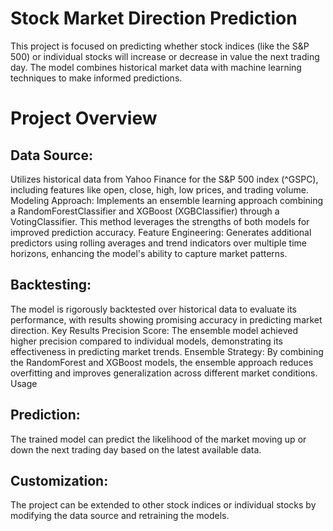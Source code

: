 # Stock Market Direction Prediction

This project is focused on predicting whether stock indices (like the S&P 500) or individual stocks will increase or decrease in value the next trading day. The model combines historical market data with machine learning techniques to make informed predictions.

# Project Overview

## Data Source:
Utilizes historical data from Yahoo Finance for the S&P 500 index (^GSPC), including features like open, close, high, low prices, and trading volume. Modeling Approach: Implements an ensemble learning approach combining a RandomForestClassifier and XGBoost (XGBClassifier) through a VotingClassifier. This method leverages the strengths of both models for improved prediction accuracy. Feature Engineering: Generates additional predictors using rolling averages and trend indicators over multiple time horizons, enhancing the model's ability to capture market patterns.

## Backtesting:
The model is rigorously backtested over historical data to evaluate its performance, with results showing promising accuracy in predicting market direction. Key Results Precision Score: The ensemble model achieved higher precision compared to individual models, demonstrating its effectiveness in predicting market trends. Ensemble Strategy: By combining the RandomForest and XGBoost models, the ensemble approach reduces overfitting and improves generalization across different market conditions. Usage

## Prediction:
The trained model can predict the likelihood of the market moving up or down the next trading day based on the latest available data.

## Customization: 
The project can be extended to other stock indices or individual stocks by modifying the data source and retraining the models.
